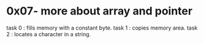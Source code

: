 # 0x07- more about array and pointer

task 0 : fills memory with a constant byte.
task 1 :  copies memory area.
task 2 : locates a character in a string.
